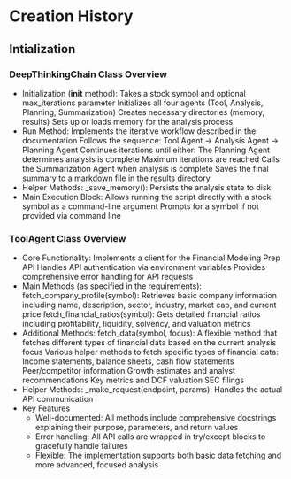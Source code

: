 # Creation History

## Intialization

### DeepThinkingChain Class Overview

* Initialization (__init__ method):
Takes a stock symbol and optional max_iterations parameter
Initializes all four agents (Tool, Analysis, Planning, Summarization)
Creates necessary directories (memory, results)
Sets up or loads memory for the analysis process
* Run Method:
Implements the iterative workflow described in the documentation
Follows the sequence: Tool Agent → Analysis Agent → Planning Agent
Continues iterations until either:
The Planning Agent determines analysis is complete
Maximum iterations are reached
Calls the Summarization Agent when analysis is complete
Saves the final summary to a markdown file in the results directory
* Helper Methods:
_save_memory(): Persists the analysis state to disk
* Main Execution Block:
Allows running the script directly with a stock symbol as a command-line argument
Prompts for a symbol if not provided via command line

### ToolAgent Class Overview

* Core Functionality:
Implements a client for the Financial Modeling Prep API
Handles API authentication via environment variables
Provides comprehensive error handling for API requests
* Main Methods (as specified in the requirements):
fetch_company_profile(symbol): Retrieves basic company information including name, description, sector, industry, market cap, and current price
fetch_financial_ratios(symbol): Gets detailed financial ratios including profitability, liquidity, solvency, and valuation metrics
* Additional Methods:
fetch_data(symbol, focus): A flexible method that fetches different types of financial data based on the current analysis focus
Various helper methods to fetch specific types of financial data:
Income statements, balance sheets, cash flow statements
Peer/competitor information
Growth estimates and analyst recommendations
Key metrics and DCF valuation
SEC filings
* Helper Methods:
_make_request(endpoint, params): Handles the actual API communication
* Key Features
  * Well-documented: All methods include comprehensive docstrings explaining their purpose, parameters, and return values
  * Error handling: All API calls are wrapped in try/except blocks to gracefully handle failures
  * Flexible: The implementation supports both basic data fetching and more advanced, focused analysis
